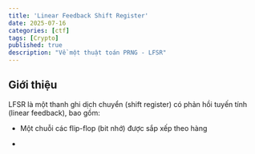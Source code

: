 ```yaml
---
title: 'Linear Feedback Shift Register'
date: 2025-07-16
categories: [ctf]
tags: [Crypto]     
published: true
description: "Về một thuật toán PRNG - LFSR"
---
```


## Giới thiệu 
LFSR là một thanh ghi dịch chuyển (shift register) có phản hồi tuyến tính (linear feedback), bao gồm:

- Một chuỗi các flip-flop (bit nhớ) được sắp xếp theo hàng

- 
